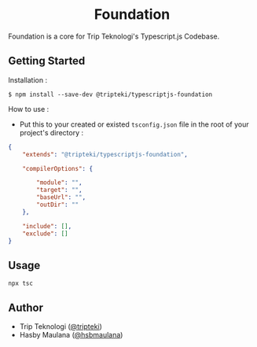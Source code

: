 <h1 align="center">Foundation</h1>

Foundation is a core for Trip Teknologi's Typescript.js Codebase.

Getting Started
---

Installation :

```
$ npm install --save-dev @tripteki/typescriptjs-foundation
```

How to use :

- Put this to your created or existed `tsconfig.json` file in the root of your project's directory :

```json
{
    "extends": "@tripteki/typescriptjs-foundation",

    "compilerOptions": {

        "module": "",
        "target": "",
        "baseUrl": "",
        "outDir": ""
    },

    "include": [],
    "exclude": []
}
```

Usage
---

`npx tsc`

Author
---

- Trip Teknologi ([@tripteki](https://linkedin.com/company/tripteki))
- Hasby Maulana ([@hsbmaulana](https://linkedin.com/in/hsbmaulana))
